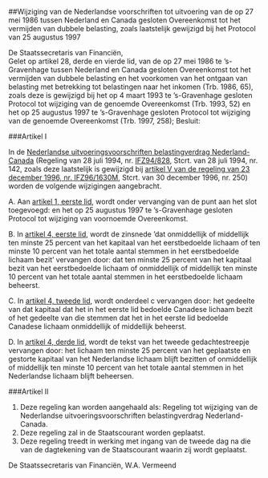 <meta http-equiv='Content-Type' content='text/html; charset=utf-8' />

##Wijziging van de Nederlandse voorschriften tot uitvoering van de op 27 mei 1986 tussen Nederland en Canada gesloten Overeenkomst tot het vermijden van dubbele belasting, zoals laatstelijk gewijzigd bij het Protocol van 25 augustus 1997

De Staatssecretaris van Financiën,   
Gelet op artikel 28, derde en vierde lid, van de op 27 mei 1986 te ’s-Gravenhage tussen Nederland en Canada gesloten Overeenkomst tot het vermijden van dubbele belasting en het voorkomen van het ontgaan van belasting met betrekking tot belastingen naar het inkomen (Trb. 1986, 65), zoals deze is gewijzigd bij het op 4 maart 1993 te ’s-Gravenhage gesloten Protocol tot wijziging van de genoemde Overeenkomst (Trb. 1993, 52) en het op 25 augustus 1997 te ’s-Gravenhage gesloten Protocol tot wijziging van de genoemde Overeenkomst (Trb. 1997, 258); 
Besluit:     

###Artikel  I  

In de [Nederlandse uitvoeringsvoorschriften belastingverdrag Nederland-Canada](../../../../../../../../../../ministeriele-regeling/nederlandse/uitvoeringsvoorschriften/belastingverdrag/nederland-canada/BWBR0006840/README.md) (Regeling van 28 juli 1994, nr. [IFZ94/828](../../../../../../../../../../ministeriele-regeling/nederlandse/uitvoeringsvoorschriften/belastingverdrag/nederland-canada/BWBR0006840/README.md), Stcrt. van 28 juli 1994, nr. 142, zoals deze laatstelijk is gewijzigd bij [artikel V van de regeling van 23 december 1996, nr. IFZ96/1630M](../../../../../../../../../../ministeriele-regeling/nederlandse/uitvoeringsvoorschriften/belastingverdrag/nederland-canada/BWBR0006840/README.md), Stcrt. van 30 december 1996, nr. 250) worden de volgende wijzigingen aangebracht.  

A.  Aan [artikel 1, eerste lid](../../../../../../../../../../ministeriele-regeling/nederlandse/uitvoeringsvoorschriften/belastingverdrag/nederland-canada/BWBR0006840/README.md), wordt onder vervanging van de punt aan het slot toegevoegd: en het op 25 augustus 1997 te ’s-Gravenhage gesloten Protocol tot wijziging van voornoemde Overeenkomst.  

B.  In [artikel 4, eerste lid](../../../../../../../../../../ministeriele-regeling/nederlandse/uitvoeringsvoorschriften/belastingverdrag/nederland-canada/BWBR0006840/README.md), wordt de zinsnede ’dat onmiddellijk of middellijk ten minste 25 percent van het kapitaal van het eerstbedoelde lichaam of ten minste 10 percent van het totale aantal stemmen in het eerstbedoelde lichaam bezit’ vervangen door: dat ten minste 25 percent van het kapitaal bezit van het eerstbedoelde lichaam of onmiddellijk of middellijk ten minste 10 percent van het totale aantal stemmen in het eerstbedoelde lichaam beheerst.  

C.  In [artikel 4, tweede lid](../../../../../../../../../../ministeriele-regeling/nederlandse/uitvoeringsvoorschriften/belastingverdrag/nederland-canada/BWBR0006840/README.md), wordt onderdeel c vervangen door: het gedeelte van dat kapitaal dat het in het eerste lid bedoelde Canadese lichaam bezit of het gedeelte van die stemmen dat het in het eerste lid bedoelde Canadese lichaam onmiddellijk of middellijk beheerst.  

D.  In [artikel 4, derde lid](../../../../../../../../../../ministeriele-regeling/nederlandse/uitvoeringsvoorschriften/belastingverdrag/nederland-canada/BWBR0006840/README.md), wordt de tekst van het tweede gedachtestreepje vervangen door: het lichaam ten minste 25 percent van het geplaatste en gestorte kapitaal van het Nederlandse lichaam blijft bezitten of onmiddellijk of middellijk ten minste 10 percent van het totale aantal stemmen in het Nederlandse lichaam blijft beheersen.   

###Artikel  II  

1.  Deze regeling kan worden aangehaald als: Regeling tot wijziging van de Nederlandse uitvoeringsvoorschriften belastingverdrag Nederland-Canada.    
2.  Deze regeling zal in de Staatscourant worden geplaatst.      
3.  Deze regeling treedt in werking met ingang van de tweede dag na die van de dagtekening van de Staatscourant waarin zij wordt geplaatst.   

De 
Staatssecretaris van Financiën, 
W.A. Vermeend      
